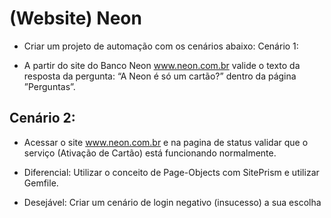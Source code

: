 # (Website) Neon

* Criar um projeto de automação com os cenários abaixo: Cenário 1: 

* A partir do site do Banco Neon www.neon.com.br  valide o texto da resposta da pergunta: “A Neon é só um cartão?” dentro da página ”Perguntas”. 

## Cenário 2:
* Acessar o site www.neon.com.br e na pagina de status validar que o serviço (Ativação de Cartão) está funcionando normalmente.

* Diferencial: Utilizar o conceito de Page-Objects com SitePrism e utilizar Gemfile.

* Desejável: Criar um cenário de login negativo (insucesso) a sua escolha
